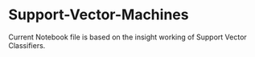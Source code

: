 # Support-Vector-Machines

Current Notebook file is based on the insight working of Support Vector Classifiers.
